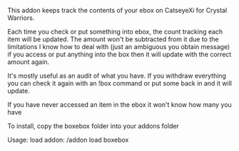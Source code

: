 This addon keeps track the contents of your ebox on CatseyeXi for Crystal Warriors.

Each time you check or put something into ebox, the count tracking each item will be updated.
The amount won't be subtracted from it due to the limitations I know how to deal with (just an ambiguous you obtain message)
if you access or put anything into the box then it will update with the correct amount again.

It's mostly useful as an audit of what you have.  If you withdraw everything you can check it again with an !box command or put some back in and it will update.

If you have never accessed an item in the ebox it won't know how many you have

To install, copy the boxebox folder into your addons folder

Usage:
load addon:
/addon load boxebox 